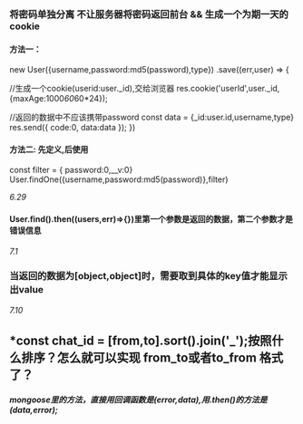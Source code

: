 ### 将密码单独分离 不让服务器将密码返回前台 && 生成一个为期一天的cookie
#### 方法一：
new User({username,password:md5(password),type})
.save((err,user) => {

  //生成一个cookie(userid:user._id),交给浏览器
  res.cookie('userId',user._id,{maxAge:1000*60*60*24});

  //返回的数据中不应该携带password
  const data = {_id:user.id,username,type}
  res.send({
  code:0,
  data:data
  });
})
#### 方法二:  先定义,后使用 
const filter = { password:0,__v:0}
User.findOne({username,password:md5(password)},filter)

*6.29*
#### User.find().then((users,err)=>{})里第一个参数是返回的数据，第二个参数才是错误信息

*7.1*
### 当返回的数据为[object,object]时，需要取到具体的key值才能显示出value

*7.10*
## *const chat_id = [from,to].sort().join('_');按照什么排序？怎么就可以实现 from_to或者to_from 格式了？
##### mongoose里的方法，直接用回调函数是(error,data),用.then()的方法是(data,error);
